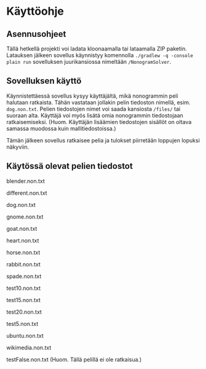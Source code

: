 # Käyttöohje

## Asennusohjeet
Tällä hetkellä projekti voi ladata kloonaamalla tai lataamalla ZIP paketin. Latauksen jälkeen sovellus käynnistyy komennolla ```./gradlew -q -console plain run``` sovelluksen juurikansiossa nimeltään ```/NonogramSolver```.


## Sovelluksen käyttö
Käynnistettäessä sovellus kysyy käyttäjältä, mikä nonogrammin peli halutaan ratkaista. Tähän vastataan jollakin pelin tiedoston nimellä, esim. ```dog.non.txt```. Pelien tiedostojen nimet voi saada kansiosta ```/files/``` tai suoraan alta. Käyttäjä voi myös lisätä omia nonogrammin tiedostojaan ratkaisemiseksi. (Huom. Käyttäjän lisäämien tiedostojen sisällöt on oltava samassa muodossa kuin mallitiedostoissa.)

Tämän jälkeen sovellus ratkaisee pelia ja tulokset piirretään loppujen lopuksi näkyviin.


## Käytössä olevat pelien tiedostot
blender.non.txt

different.non.txt

dog.non.txt

gnome.non.txt

goat.non.txt

heart.non.txt

horse.non.txt

rabbit.non.txt

spade.non.txt

test10.non.txt

test15.non.txt

test20.non.txt

test5.non.txt

ubuntu.non.txt

wikimedia.non.txt

testFalse.non.txt (Huom. Tällä pelillä ei ole ratkaisua.)
